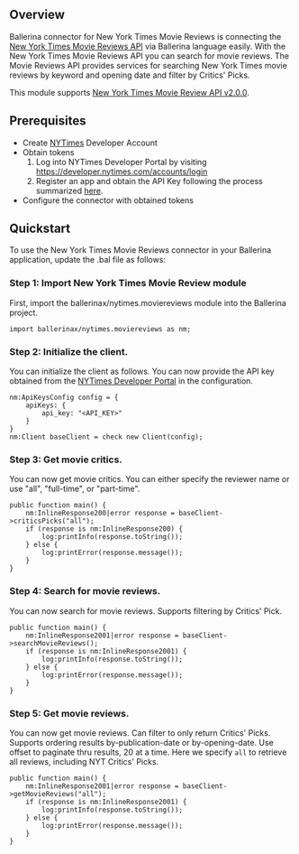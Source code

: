 ## Overview
Ballerina connector for New York Times Movie Reviews is connecting the [New York Times Movie Reviews API](https://developer.nytimes.com/docs/movie-reviews-api/1/overview) via Ballerina language easily. With the New York Times Movie Reviews API you can search for movie reviews. The Movie Reviews API provides services for searching New York Times movie reviews by keyword and opening date and filter by Critics' Picks.

This module supports [New York Times Movie Review API v2.0.0](https://developer.nytimes.com/docs/movie-reviews-api/1/overview).

## Prerequisites

* Create [NYTimes](https://developer.nytimes.com/accounts/login) Developer Account
* Obtain tokens
    1. Log into NYTimes Developer Portal by visiting https://developer.nytimes.com/accounts/login
    2. Register an app and obtain the API Key following the process summarized [here](https://developer.nytimes.com/get-started).
* Configure the connector with obtained tokens
 
## Quickstart

To use the New York Times Movie Reviews connector in your Ballerina application, update the .bal file as follows:

### Step 1: Import New York Times Movie Review module
First, import the ballerinax/nytimes.moviereviews module into the Ballerina project.
```ballerina
import ballerinax/nytimes.moviereviews as nm;
```
### Step 2: Initialize the client.
You can initialize the client as follows. You can now provide the API key obtained from the [NYTimes Developer Portal](https://developer.nytimes.com/accounts/login) in the configuration.
```ballerina
nm:ApiKeysConfig config = {
    apiKeys: {
        api_key: "<API_KEY>"
    }
}
nm:Client baseClient = check new Client(config);
```
### Step 3: Get movie critics.
You can now get movie critics. You can either specify the reviewer name or use "all", "full-time", or "part-time".

```ballerina
public function main() {
    nm:InlineResponse200|error response = baseClient->criticsPicks("all");
    if (response is nm:InlineResponse200) {
        log:printInfo(response.toString());
    } else {
        log:printError(response.message());
    }
}
``` 
### Step 4: Search for movie reviews.
You can now search for movie reviews. Supports filtering by Critics' Pick.

```ballerina
public function main() {
    nm:InlineResponse2001|error response = baseClient->searchMovieReviews();
    if (response is nm:InlineResponse2001) {
        log:printInfo(response.toString());
    } else {
        log:printError(response.message());
    }
}
``` 
### Step 5: Get movie reviews.
You can now get movie reviews. Can filter to only return Critics' Picks. Supports ordering results by-publication-date or by-opening-date. Use offset to paginate thru results, 20 at a time. Here we specify `all` to retrieve all reviews, including NYT Critics' Picks.

```ballerina
public function main() {
    nm:InlineResponse2001|error response = baseClient->getMovieReviews("all");
    if (response is nm:InlineResponse2001) {
        log:printInfo(response.toString());
    } else {
        log:printError(response.message());
    }
}
``` 
